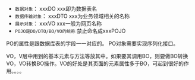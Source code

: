 - `数据对象`：       xxxDO     xxx即为数据表名
- `数据传输对象`：   xxxDTO    xxx为业务领域相关的名称
- `展示对象`：       xxxVO     xxx一般为网页名称
- `POJO是DO/DTO/BO/VO的统称`  禁止命名成xxxPOJO

PO的属性是跟数据库表的字段一一对应的。 PO对象需要实现序列化接口。 

VO，V层中用到的基本元素与方法等放其中。如果要其调用BO，则要做BO转换VO，VO转换BO操作。VO的好处是其页面的元素属性多于BO，可起到很好的作用。。。。 